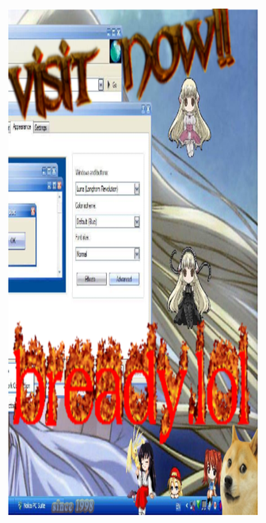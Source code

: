 <br clear="both">

<div align="center">
  <img height="1024" src="./public/icons/embed.png"  />
</div>

###
